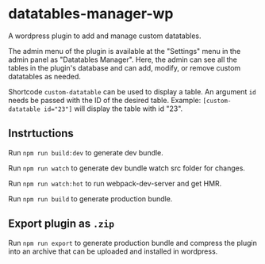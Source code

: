 # datatables-manager-wp

A wordpress plugin to add and manage custom datatables.

The admin menu of the plugin is available at the "Settings" menu in the admin panel as "Datatables Manager".
Here, the admin can see all the tables in the plugin's database and can add, modify, or remove custom datatables as needed.

Shortcode `custom-datatable` can be used to display a table.
An argument `id` needs be passed with the ID of the desired table.
Example: `[custom-datatable id="23"]` will display the table with id "23".

## Instrtuctions

Run `npm run build:dev` to generate dev bundle.

Run `npm run watch` to generate dev bundle watch src folder for changes.

Run `npm run watch:hot` to run webpack-dev-server and get HMR.

Run `npm run build` to generate production bundle.

## Export plugin as `.zip`

Run `npm run export` to generate production bundle and compress the plugin into an archive that can be uploaded and installed in wordpress.
